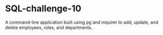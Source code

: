 # SQL-challenge-10
A command-line application built using pg and inquirer to add, update, and delete employees, roles, and departments.

